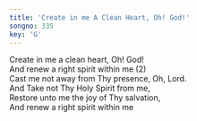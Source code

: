 ```yaml
---
title: 'Create in me A Clean Heart, Oh! God!'
songno: 335
key: 'G'
---
```

Create in me a clean heart, Oh! God!  
And renew a right spirit within me (2)  
Cast me not away from Thy presence, Oh, Lord.  
And Take not Thy Holy Spirit from me,  
Restore unto me the joy of Thy salvation,  
And renew a right spirit within me  
